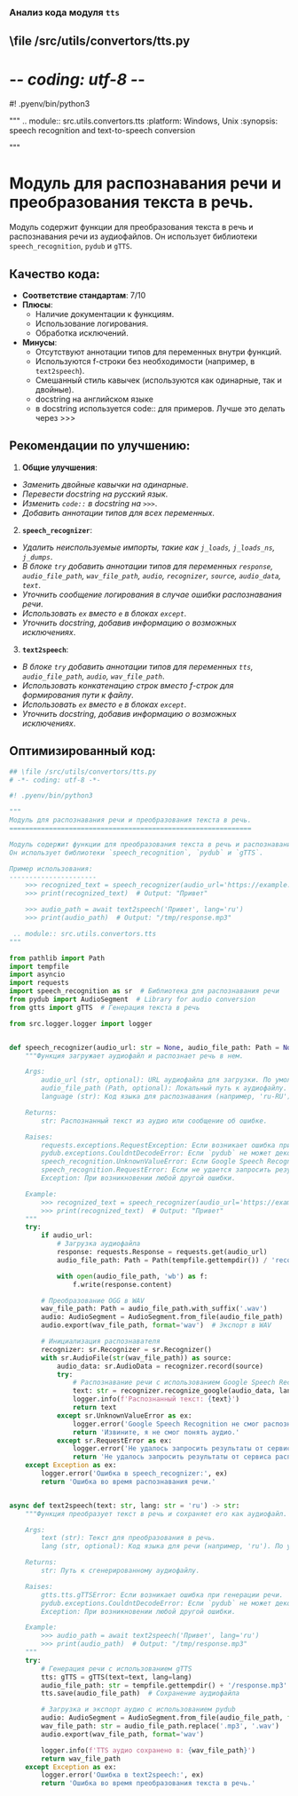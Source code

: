 ### **Анализ кода модуля `tts`**

## \file /src/utils/convertors/tts.py
# -*- coding: utf-8 -*-
#! .pyenv/bin/python3

"""
.. module:: src.utils.convertors.tts
	:platform: Windows, Unix
	:synopsis: speech recognition and text-to-speech conversion

"""

Модуль для распознавания речи и преобразования текста в речь.
=============================================================

Модуль содержит функции для преобразования текста в речь и распознавания речи из аудиофайлов.
Он использует библиотеки `speech_recognition`, `pydub` и `gTTS`.

## Качество кода:

- **Соответствие стандартам**: 7/10
- **Плюсы**:
  - Наличие документации к функциям.
  - Использование логирования.
  - Обработка исключений.
- **Минусы**:
  - Отсутствуют аннотации типов для переменных внутри функций.
  - Используются f-строки без необходимости (например, в `text2speech`).
  - Смешанный стиль кавычек (используются как одинарные, так и двойные).
  - docstring на английском языке
  - в docstring используется code:: для примеров. Лучше это делать через >>>

## Рекомендации по улучшению:

1.  **Общие улучшения**:

*   *Заменить двойные кавычки на одинарные*.
*   *Перевести docstring на русский язык*.
*   *Изменить `code::` в docstring на `>>>`*.
*   *Добавить аннотации типов для всех переменных*.

2.  **`speech_recognizer`**:

*   *Удалить неиспользуемые импорты, такие как `j_loads`, `j_loads_ns`, `j_dumps`*.
*   *В блоке `try` добавить аннотации типов для переменных `response`, `audio_file_path`, `wav_file_path`, `audio`, `recognizer`, `source`, `audio_data`, `text`*.
*   *Уточнить сообщение логирования в случае ошибки распознавания речи*.
*   *Использовать `ex` вместо `e` в блоках `except`*.
*   *Уточнить docstring, добавив информацию о возможных исключениях*.

3.  **`text2speech`**:

*   *В блоке `try` добавить аннотации типов для переменных `tts`, `audio_file_path`, `audio`, `wav_file_path`*.
*   *Использовать конкатенацию строк вместо f-строк для формирования пути к файлу*.
*   *Использовать `ex` вместо `e` в блоках `except`*.
*   *Уточнить docstring, добавив информацию о возможных исключениях*.

## Оптимизированный код:

```python
## \file /src/utils/convertors/tts.py
# -*- coding: utf-8 -*-

#! .pyenv/bin/python3

"""
Модуль для распознавания речи и преобразования текста в речь.
=============================================================

Модуль содержит функции для преобразования текста в речь и распознавания речи из аудиофайлов.
Он использует библиотеки `speech_recognition`, `pydub` и `gTTS`.

Пример использования:
----------------------
    >>> recognized_text = speech_recognizer(audio_url='https://example.com/audio.ogg')
    >>> print(recognized_text)  # Output: "Привет"

    >>> audio_path = await text2speech('Привет', lang='ru')
    >>> print(audio_path)  # Output: "/tmp/response.mp3"

 .. module:: src.utils.convertors.tts
"""

from pathlib import Path
import tempfile
import asyncio
import requests
import speech_recognition as sr  # Библиотека для распознавания речи
from pydub import AudioSegment  # Library for audio conversion
from gtts import gTTS  # Генерация текста в речь

from src.logger.logger import logger


def speech_recognizer(audio_url: str = None, audio_file_path: Path = None, language: str = 'ru-RU') -> str:
    """Функция загружает аудиофайл и распознает речь в нем.

    Args:
        audio_url (str, optional): URL аудиофайла для загрузки. По умолчанию `None`.
        audio_file_path (Path, optional): Локальный путь к аудиофайлу. По умолчанию `None`.
        language (str): Код языка для распознавания (например, 'ru-RU'). По умолчанию 'ru-RU'.

    Returns:
        str: Распознанный текст из аудио или сообщение об ошибке.

    Raises:
        requests.exceptions.RequestException: Если возникает ошибка при загрузке аудиофайла.
        pydub.exceptions.CouldntDecodeError: Если `pydub` не может декодировать аудиофайл.
        speech_recognition.UnknownValueError: Если Google Speech Recognition не может понять аудио.
        speech_recognition.RequestError: Если не удается запросить результаты от сервиса Google Speech Recognition.
        Exception: При возникновении любой другой ошибки.

    Example:
        >>> recognized_text = speech_recognizer(audio_url='https://example.com/audio.ogg')
        >>> print(recognized_text)  # Output: "Привет"
    """
    try:
        if audio_url:
            # Загрузка аудиофайла
            response: requests.Response = requests.get(audio_url)
            audio_file_path: Path = Path(tempfile.gettempdir()) / 'recognized_audio.ogg'

            with open(audio_file_path, 'wb') as f:
                f.write(response.content)

        # Преобразование OGG в WAV
        wav_file_path: Path = audio_file_path.with_suffix('.wav')
        audio: AudioSegment = AudioSegment.from_file(audio_file_path)  # Загрузка OGG файла
        audio.export(wav_file_path, format='wav')  # Экспорт в WAV

        # Инициализация распознавателя
        recognizer: sr.Recognizer = sr.Recognizer()
        with sr.AudioFile(str(wav_file_path)) as source:
            audio_data: sr.AudioData = recognizer.record(source)
            try:
                # Распознавание речи с использованием Google Speech Recognition
                text: str = recognizer.recognize_google(audio_data, language=language)
                logger.info(f'Распознанный текст: {text}')
                return text
            except sr.UnknownValueError as ex:
                logger.error('Google Speech Recognition не смог распознать аудио', ex)
                return 'Извините, я не смог понять аудио.'
            except sr.RequestError as ex:
                logger.error('Не удалось запросить результаты от сервиса Google Speech Recognition:', ex)
                return 'Не удалось запросить результаты от сервиса распознавания речи.'
    except Exception as ex:
        logger.error('Ошибка в speech_recognizer:', ex)
        return 'Ошибка во время распознавания речи.'


async def text2speech(text: str, lang: str = 'ru') -> str:
    """Функция преобразует текст в речь и сохраняет его как аудиофайл.

    Args:
        text (str): Текст для преобразования в речь.
        lang (str, optional): Код языка для речи (например, 'ru'). По умолчанию 'ru'.

    Returns:
        str: Путь к сгенерированному аудиофайлу.

    Raises:
        gtts.tts.gTTSError: Если возникает ошибка при генерации речи.
        pydub.exceptions.CouldntDecodeError: Если `pydub` не может декодировать аудиофайл.
        Exception: При возникновении любой другой ошибки.

    Example:
        >>> audio_path = await text2speech('Привет', lang='ru')
        >>> print(audio_path)  # Output: "/tmp/response.mp3"
    """
    try:
        # Генерация речи с использованием gTTS
        tts: gTTS = gTTS(text=text, lang=lang)
        audio_file_path: str = tempfile.gettempdir() + '/response.mp3'
        tts.save(audio_file_path)  # Сохранение аудиофайла

        # Загрузка и экспорт аудио с использованием pydub
        audio: AudioSegment = AudioSegment.from_file(audio_file_path, format='mp3')
        wav_file_path: str = audio_file_path.replace('.mp3', '.wav')
        audio.export(wav_file_path, format='wav')

        logger.info(f'TTS аудио сохранено в: {wav_file_path}')
        return wav_file_path
    except Exception as ex:
        logger.error('Ошибка в text2speech:', ex)
        return 'Ошибка во время преобразования текста в речь.'